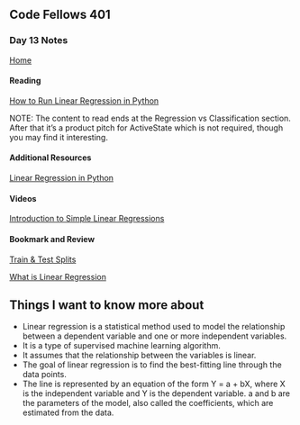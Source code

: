## Code Fellows 401

### Day 13 Notes

[Home](../README.md)

#### Reading
[How to Run Linear Regression in Python](https://www.activestate.com/resources/quick-reads/how-to-run-linear-regressions-in-python-scikit-learn/)

NOTE: The content to read ends at the Regression vs Classification section. After that it’s a product pitch for ActiveState which is not required, though you may find it interesting.

#### Additional Resources

[Linear Regression in Python](https://realpython.com/linear-regression-in-python/)

#### Videos

[Introduction to Simple Linear Regressions](https://www.youtube.com/watch?v=KsVBBJRb9TE)

#### Bookmark and Review
[Train & Test Splits](https://towardsdatascience.com/train-test-split-and-cross-validation-in-python-80b61beca4b6)

[What is Linear Regression](https://www.statisticssolutions.com/what-is-linear-regression/)

## Things I want to know more about

* Linear regression is a statistical method used to model the relationship between a dependent variable and one or more independent variables.
* It is a type of supervised machine learning algorithm.
* It assumes that the relationship between the variables is linear.
* The goal of linear regression is to find the best-fitting line through the data points.
* The line is represented by an equation of the form Y = a + bX, where X is the independent variable and Y is the dependent variable. a and b are the parameters of the model, also called the coefficients, which are estimated from the data.